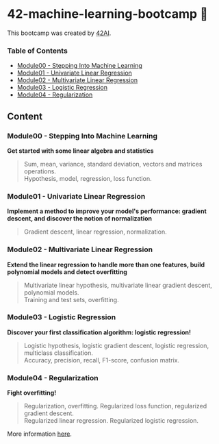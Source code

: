 # 42-machine-learning-bootcamp 🧠
This bootcamp was created by [42AI](https://github.com/42-AI).

### Table of Contents
  - [Module00 - Stepping Into Machine Learning](#module00---stepping-into-machine-learning)
  - [Module01 - Univariate Linear Regression](#module01---univariate-linear-regression)
  - [Module02 - Multivariate Linear Regression](#module02---multivariate-linear-regression)
  - [Module03 - Logistic Regression](#module03---logistic-regression)
  - [Module04 - Regularization](#module04---regularization)
 
## Content
### Module00 - Stepping Into Machine Learning
**Get started with some linear algebra and statistics**
> Sum, mean, variance, standard deviation, vectors and matrices operations.  
> Hypothesis, model, regression, loss function.

### Module01 - Univariate Linear Regression
**Implement a method to improve your model's performance: **gradient descent**, and discover the notion of normalization**
> Gradient descent, linear regression, normalization.

### Module02 - Multivariate Linear Regression
**Extend the linear regression to handle more than one features, build polynomial models and detect overfitting**
> Multivariate linear hypothesis, multivariate linear gradient descent, polynomial models.  
> Training and test sets, overfitting.

### Module03 - Logistic Regression
**Discover your first classification algorithm: logistic regression!**
> Logistic hypothesis, logistic gradient descent, logistic regression, multiclass classification.  
> Accuracy, precision, recall, F1-score, confusion matrix.

### Module04 - Regularization
**Fight overfitting!**
> Regularization, overfitting. Regularized loss function, regularized gradient descent.  
> Regularized linear regression. Regularized logistic regression.


More information [here](https://github.com/42-AI/bootcamp_machine-learning/blob/master/README.md).
